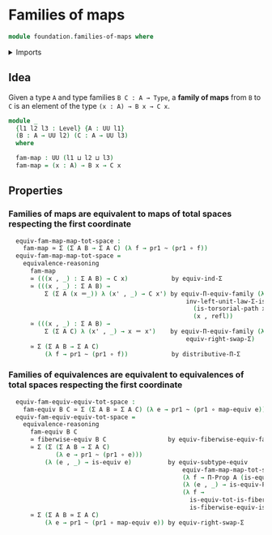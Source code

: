 # Families of maps

```agda
module foundation.families-of-maps where
```

<details><summary>Imports</summary>

```agda
open import foundation.contractible-types
open import foundation.dependent-pair-types
open import foundation.equivalences
open import foundation.function-types
open import foundation.functoriality-dependent-function-types
open import foundation.functoriality-dependent-pair-types
open import foundation.homotopies
open import foundation.identity-types
open import foundation.propositions
open import foundation.subtypes
open import foundation.type-arithmetic-dependent-pair-types
open import foundation.type-theoretic-principle-of-choice
open import foundation.universal-property-dependent-pair-types
open import foundation.universe-levels
```

</details>

## Idea

Given a type `A` and type families `B C : A → Type`, a **family of maps**
from `B` to `C` is an element of the type `(x : A) → B x → C x`.

```agda
module _
  {l1 l2 l3 : Level} {A : UU l1}
  (B : A → UU l2) (C : A → UU l3)
  where

  fam-map : UU (l1 ⊔ l2 ⊔ l3)
  fam-map = (x : A) → B x → C x
```

## Properties

### Families of maps are equivalent to maps of total spaces respecting the first coordinate

```agda
  equiv-fam-map-map-tot-space :
    fam-map ≃ Σ (Σ A B → Σ A C) (λ f → pr1 ~ (pr1 ∘ f))
  equiv-fam-map-map-tot-space =
    equivalence-reasoning
      fam-map
      ≃ (((x , _) : Σ A B) → C x)            by equiv-ind-Σ
      ≃ (((x , _) : Σ A B) →
          Σ (Σ A (x ＝_)) λ (x' , _) → C x') by equiv-Π-equiv-family (λ (x , _) →
                                                 inv-left-unit-law-Σ-is-contr
                                                   (is-torsorial-path x)
                                                   (x , refl))
      ≃ (((x , _) : Σ A B) →
          Σ (Σ A C) λ (x' , _) → x ＝ x')    by equiv-Π-equiv-family (λ (x , _) →
                                                 equiv-right-swap-Σ)
      ≃ Σ (Σ A B → Σ A C)
          (λ f → pr1 ~ (pr1 ∘ f))            by distributive-Π-Σ
```

### Families of equivalences are equivalent to equivalences of total spaces respecting the first coordinate

```agda
  equiv-fam-equiv-equiv-tot-space :
    fam-equiv B C ≃ Σ (Σ A B ≃ Σ A C) (λ e → pr1 ~ (pr1 ∘ map-equiv e))
  equiv-fam-equiv-equiv-tot-space =
    equivalence-reasoning
      fam-equiv B C
      ≃ fiberwise-equiv B C                 by equiv-fiberwise-equiv-fam-equiv B C
      ≃ Σ (Σ (Σ A B → Σ A C)
             (λ e → pr1 ~ (pr1 ∘ e)))
          (λ (e , _) → is-equiv e)          by equiv-subtype-equiv
                                                equiv-fam-map-map-tot-space
                                                (λ f → Π-Prop A (is-equiv-Prop ∘ f))
                                                (λ (e , _) → is-equiv-Prop e)
                                                (λ f →
                                                  is-equiv-tot-is-fiberwise-equiv ,
                                                  is-fiberwise-equiv-is-equiv-tot)
      ≃ Σ (Σ A B ≃ Σ A C)
          (λ e → pr1 ~ (pr1 ∘ map-equiv e)) by equiv-right-swap-Σ
```



